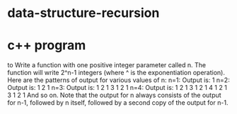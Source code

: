 # data-structure-recursion
# c++ program
to Write a function with one positive integer parameter called n. The function will
write 2^n-1 integers (where ^ is the exponentiation operation). Here are the
patterns of output for various values of n:
n=1: Output is: 1
n=2: Output is: 1 2 1
n=3: Output is: 1 2 1 3 1 2 1
n=4: Output is: 1 2 1 3 1 2 1 4 1 2 1 3 1 2 1
And so on. Note that the output for n always consists of the output for n-1,
followed by n itself, followed by a second copy of the output for n-1.
